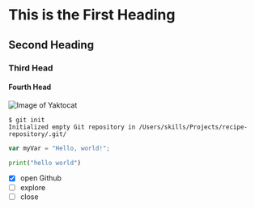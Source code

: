 # This is the First Heading
## Second Heading
### Third Head
#### Fourth Head
![Image of Yaktocat](https://octodex.github.com/images/yaktocat.png)
```
$ git init
Initialized empty Git repository in /Users/skills/Projects/recipe-repository/.git/
```
``` javascript
var myVar = "Hello, world!";
```
``` python
print("hello world")
```
- [x] open Github
- [ ] explore
- [ ] close
